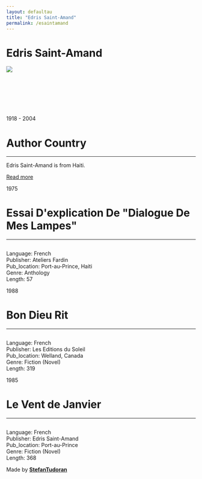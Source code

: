 ```yaml
---
layout: defaultau
title: "Edris Saint-Amand"
permalink: /esaintamand
---
```

<!-- partial:index.partial.html -->
<div class="content">
    <h1>Edris Saint-Amand</h1>
    <div class="quote">
        <div><img src="http://ile-en-ile.org/wp-content/uploads/2004/02/saint-amand.jpg" class="logo"></div>
    </div>
    <div class="timeline">
        <div style="padding-bottom:100px;"></div>
        <div class="block">
            <div class="date right"><p class="right"> 1918 - 2004 </p></div>
            <div class="dot"></div>
            <div class="left first">
                <h1>Author Country</h1><hr>
            <p>Edris Saint-Amand is from Haiti.</p>
                <a href="https://en.wikipedia.org/wiki/Edris_Saint-Amand" target="_blank">Read more</a>
            </div>
        </div>
        <div class="block">
            <div class="date left"><p class="left">1975</p></div>
            <div class="dot"></div>
            <div class="right">
                <h1>Essai D'explication De "Dialogue De Mes Lampes"</h1><hr>
                <p><img src=""></p>
                <p>
                Language: French<br/>
                Publisher: Ateliers Fardin<br/>
                Pub_location: Port-au-Prince, Haiti<br/>
                Genre: Anthology<br/>
                Length: 57</p>
            </div>
        </div>
        <div class="block">
            <div class="date right"><p class="right">1988</p></div>
            <div class="dot"></div>
            <div class="left hide">
                <h1>Bon Dieu Rit</h1><hr>
                <p><img src=""></p>
                <p>Language: French<br/>
                Publisher: Les Editions du Soleil<br/>
                Pub_location: Welland, Canada<br/>
                Genre: Fiction (Novel)<br/>
                Length: 319</p>
            </div>
        </div>
        <div class="block">
            <div class="date left"><p class="left">1985</p></div>
            <div class="dot"></div>
            <div class="right hide">
                <h1>Le Vent de Janvier</h1><hr>
                <p><img src=""></p>
                <p>Language: French<br/>
                Publisher: Edris Saint-Amand<br/>
                Pub_location: Port-au-Prince<br/>
                Genre: Fiction (Novel)<br/>
                Length: 368</p>
            </div>
        </div>
        <div id="footer">
        <p id="copyright">Made by&nbsp;<strong><a href="https://www.linkedin.com/in/nicolae-stefan-tudoran-b02291127/" target="_blank">StefanTudoran</a></strong></p>
    </div>
</div>
<!-- partial -->
  <script src='https://cdnjs.cloudflare.com/ajax/libs/jquery/3.1.1/jquery.min.js'></script><script  src="assets/js/authorscript.js"></script>
